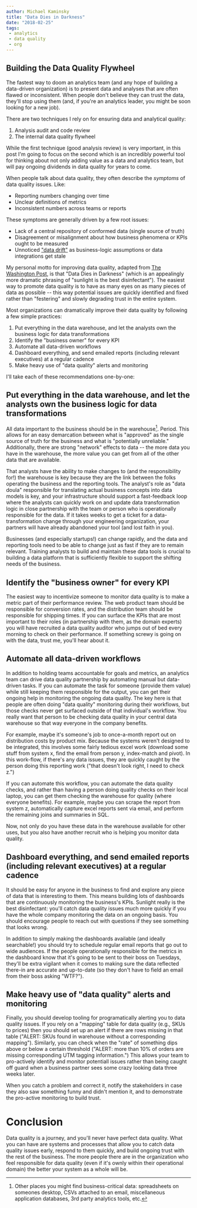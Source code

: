 ```yaml
---
author: Michael Kaminsky
title: "Data Dies in Darkness"
date: "2018-02-25"
tags: 
 - analytics
 - data quality
 - org
---
```


## Building the Data Quality Flywheel

The fastest way to doom an analytics team (and any hope of building a data-driven organization) is to present data and analyses that are often flawed or inconsistent. When people don't believe they can trust the data, they'll stop using them (and, if you're an analytics leader, you might be soon looking for a new job).

There are two techniques I rely on for ensuring data and analytical quality:

1. Analysis audit and code review
2. The internal data quality flywheel

While the first technique (good analysis review) is very important, in this post I'm going to focus on the second which is an incredibly powerful tool for thinking about not only adding value as a data and analytics team, but will pay ongoing dividends in data quality for years to come.

When people talk about data quality, they often describe the *symptoms* of data quality issues. Like:

* Reporting numbers changing over time
* Unclear definitions of metrics
* Inconsistent numbers across teams or reports

These symptoms are generally driven by a few root issues:

* Lack of a central repository of conformed data (single source of truth)
* Disagreement or misalignment about how business phenomena or KPIs ought to be measured
* Unnoticed ["data drift"](https://streamsets.com/reports/data-drift/) as business-logic assumptions or data integrations get stale

My personal motto for improving data quality, adapted from [The Washington Post](https://www.washingtonpost.com/lifestyle/style/the-washington-posts-new-slogan-turns-out-to-be-an-old-saying/2017/02/23/cb199cda-fa02-11e6-be05-1a3817ac21a5_story.html?utm_term=.3b9fcbc03a44), is that "Data Dies in Darkness" (which is an appealingly more dramatic phrasing of "sunlight is the best disinfectant"). The easiest way to promote data quality is to have as many eyes on as many pieces of data as possible -- this way potential issues are quickly identified and fixed rather than "festering" and slowly degrading trust in the entire system.


Most organizations can dramatically improve their data quality by following a few simple practices:

1. Put everything in the data warehouse, and let the analysts own the business logic for data transformations 
2. Identify the "business owner" for every KPI
3. Automate all data-driven workflows
4. Dashboard everything, and send emailed reports (including relevant executives) at a regular cadence
5. Make heavy use of "data quality" alerts and monitoring

I'll take each of these recommendations one-by-one:

## Put everything in the data warehouse, and let the analysts own the business logic for data transformations 
All data important to the business should be in the warehouse[^1]. Period. This allows for an easy demarcation between what is "approved" as the single source of truth for the business and what is "potentially unreliable." Additionally, there are strong "network" effects to data -- the more data you have in the warehouse, the more value you can get from all of the other data that are available.


That analysts have the ability to make changes to (and the responsibility for!) the warehouse is key because they are the link between the folks operating the business and the reporting tools. The analyst's role as "data doula" responsible for translating actual business concepts into data models is key, and your infrastructure should support a fast-feedback loop where the analysts can quickly work on and update data transformation logic in close partnership with the team or person who is operationally responsible for the data. If it takes weeks to get a ticket for a data-transformation change through your engineering organization, your partners will have already abandoned your tool (and lost faith in you).

Businesses (and especially startups!) can change rapidly, and the data and reporting tools need to be able to change just as fast if they are to remain relevant. Training analysts to build and maintain these data tools is crucial to building a data platform that is sufficiently flexible to support the shifting needs of the business.

## Identify the "business owner" for every KPI
The easiest way to incentivize someone to monitor data quality is to make a metric part of their performance review. The web product team should be responsible for conversion rates, and the distribution team should be responsible for shipping times. If you can surface the KPIs that are most important to their roles (in partnership with them, as the domain experts) you will have recruited a data quality auditor who jumps out of bed every morning to check on their performance. If something screwy is going on with the data, trust me, you'll hear about it.

## Automate all data-driven workflows

In addition to holding teams accountable for goals and metrics, an analytics team can drive data quality partnership by automating manual but data-driven tasks. If you can automate the task for someone (provide them value) while still keeping them responsible for the output, you can get their ongoing help in monitoring the ongoing data quality. The key here is that people are often doing "data quality" monitoring during their workflows, but those checks never get surfaced outside of that individual's workflow. You really want that person to be checking data quality in your central data warehouse so that way everyone in the company benefits.

For example, maybe it's someone's job to once-a-month report out on distribution costs by product mix. Because the systems weren't designed to be integrated, this involves some fairly tedious excel work (download some stuff from system x, find the email from person y, index-match and pivot). In this work-flow, if there's any data issues, they are quickly caught by the person doing this reporting work ("that doesn't look right, I need to check z.") 

If you can automate this workflow, you can automate the data quality checks, and rather than having a person doing quality checks on their local laptop, you can get them checking the warehouse for quality (where everyone benefits). For example, maybe you can scrape the report from system z, automatically capture excel reports sent via email, and perform the remaining joins and summaries in SQL.

Now, not only do you have these data in the warehouse available for other uses, but you also have another recruit who is helping you monitor data quality.

## Dashboard everything, and send emailed reports (including relevant executives) at a regular cadence

It should be easy for anyone in the business to find and explore any piece of data that is interesting to them. This means building lots of dashboards that are continuously monitoring the business's KPIs. Sunlight really is the best disinfectant: you'll catch data quality issues much more quickly if you have the whole company monitoring the data on an ongoing basis. You should encourage people to reach out with questions if they see something that looks wrong.

In addition to simply making the dashboards available (and ideally searchable!) you should try to schedule regular email reports that go out to wide audiences. If the people operationally responsible for the metrics in the dashboard know that it's going to be sent to their boss on Tuesdays, they'll be extra vigilant when it comes to making sure the data reflected there-in are accurate and up-to-date (so they don't have to field an email from their boss asking "WTF?").

## Make heavy use of "data quality" alerts and monitoring
Finally, you should develop tooling for programatically alerting you to data quality issues. If you rely on a "mapping" table for data quality (e.g., SKUs to prices) then you should set up an alert if there are rows missing in that table ("ALERT: SKUs found in warehouse without a corresponding mapping"). Similarly, you can check when the "rate" of something dips above or below a certain threshold ("ALERT: more than 10% of orders are missing corresponding UTM tagging information.") This allows your team to pro-actively identify and monitor potentiall issues rather than being caught off guard when a business partner sees some crazy looking data three weeks later.

When you catch a problem and correct it, notify the stakeholders in case they also saw something funny and didn't mention it, and to demonstrate the pro-active monitoring to build trust.


# Conclusion

Data quality is a journey, and you'll never have perfect data quality. What you can have are systems and processes that allow you to catch data quality issues early, respond to them quickly, and build ongoing trust with the rest of the business. The more people there are in the organization who feel responsible for data quality (even if it's ownly within their operational domain) the better your system as a whole will be.


[^1]: Other places you might find business-critical data: spreadsheets on someones desktop, CSVs attached to an email, miscellaneous application databases, 3rd party analytics tools, etc.
